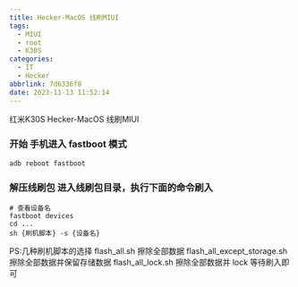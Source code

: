 ```yaml
---
title: Hecker-MacOS 线刷MIUI
tags:
  - MIUI
  - root
  - K30S
categories:
  - IT
  - Hecker
abbrlink: 7d6336f8
date: 2023-11-13 11:52:14
---
```

红米K30S Hecker-MacOS 线刷MIUI
<!-- more -->

### 开始 手机进入 fastboot 模式
```
adb reboot fastboot
```

### 解压线刷包 进入线刷包目录，执行下面的命令刷入
```
# 查看设备名
fastboot devices
cd ...
sh {刷机脚本} -s {设备名}
```
PS:几种刷机脚本的选择 
flash_all.sh 擦除全部数据
flash_all_except_storage.sh 擦除全部数据并保留存储数据
flash_all_lock.sh 擦除全部数据并 lock
等待刷入即可

